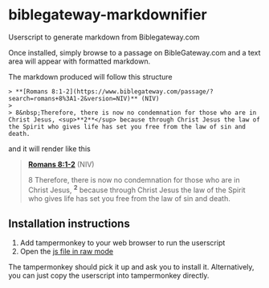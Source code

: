# biblegateway-markdownifier

Userscript to generate markdown from Biblegateway.com

Once installed, simply browse to a passage on BibleGateway.com and a text area will appear with formatted markdown.  


The markdown produced will follow this structure

```
> **[Romans 8:1-2](https://www.biblegateway.com/passage/?search=romans+8%3A1-2&version=NIV)** (NIV)
>   
> 8&nbsp;Therefore, there is now no condemnation for those who are in Christ Jesus, <sup>**2**</sup> because through Christ Jesus the law of the Spirit who gives life has set you free from the law of sin and death.
```

and it will render like this

> **[Romans 8:1-2](https://www.biblegateway.com/passage/?search=romans+8%3A1-2&version=NIV)** (NIV)
>   
> 8&nbsp;Therefore, there is now no condemnation for those who are in Christ Jesus, <sup>**2**</sup> because through Christ Jesus the law of the Spirit who gives life has set you free from the law of sin and death.

## Installation instructions

1. Add tampermonkey to your web browser to run the userscript
1. Open the [js file in raw mode](https://github.com/scottTomaszewski/biblegateway-markdownifier/raw/master/biblegateway_markdownifier.user.js)

The tampermonkey should pick it up and ask you to install it.  Alternatively, you can just copy the userscript into tampermonkey directly. 

